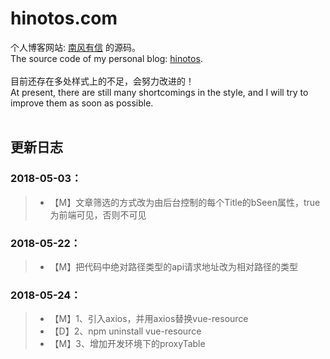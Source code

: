 # hinotos.com

个人博客网站: [南风有信](http://hinotos.com) 的源码。<br>
The source code of my personal blog: [hinotos](http://hinotos.com).
<br><br>
目前还存在多处样式上的不足，会努力改进的！<br>
At present, there are still many shortcomings in the style, and I will try to improve them as soon as possible.
<br><br>
## 更新日志
### 2018-05-03：
> * 【M】文章筛选的方式改为由后台控制的每个Title的bSeen属性，true为前端可见，否则不可见

### 2018-05-22：
> * 【M】把代码中绝对路径类型的api请求地址改为相对路径的类型

### 2018-05-24：
> * 【M】1、引入axios，并用axios替换vue-resource
> * 【D】2、npm uninstall vue-resource
> * 【M】3、增加开发环境下的proxyTable

